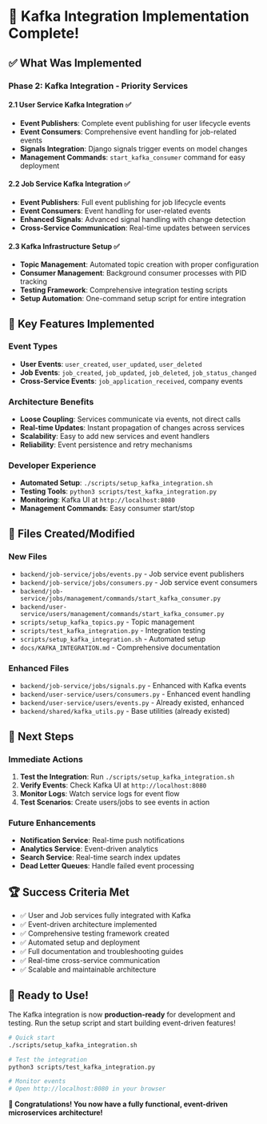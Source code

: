 # 🎉 Kafka Integration Implementation Complete!

## ✅ What Was Implemented

### **Phase 2: Kafka Integration - Priority Services**

#### **2.1 User Service Kafka Integration** ✅
- **Event Publishers**: Complete event publishing for user lifecycle events
- **Event Consumers**: Comprehensive event handling for job-related events
- **Signals Integration**: Django signals trigger events on model changes
- **Management Commands**: `start_kafka_consumer` command for easy deployment

#### **2.2 Job Service Kafka Integration** ✅
- **Event Publishers**: Full event publishing for job lifecycle events
- **Event Consumers**: Event handling for user-related events
- **Enhanced Signals**: Advanced signal handling with change detection
- **Cross-Service Communication**: Real-time updates between services

#### **2.3 Kafka Infrastructure Setup** ✅
- **Topic Management**: Automated topic creation with proper configuration
- **Consumer Management**: Background consumer processes with PID tracking
- **Testing Framework**: Comprehensive integration testing scripts
- **Setup Automation**: One-command setup script for entire integration

## 🚀 Key Features Implemented

### **Event Types**
- **User Events**: `user_created`, `user_updated`, `user_deleted`
- **Job Events**: `job_created`, `job_updated`, `job_deleted`, `job_status_changed`
- **Cross-Service Events**: `job_application_received`, company events

### **Architecture Benefits**
- **Loose Coupling**: Services communicate via events, not direct calls
- **Real-time Updates**: Instant propagation of changes across services
- **Scalability**: Easy to add new services and event handlers
- **Reliability**: Event persistence and retry mechanisms

### **Developer Experience**
- **Automated Setup**: `./scripts/setup_kafka_integration.sh`
- **Testing Tools**: `python3 scripts/test_kafka_integration.py`
- **Monitoring**: Kafka UI at `http://localhost:8080`
- **Management Commands**: Easy consumer start/stop

## 📁 Files Created/Modified

### **New Files**
- `backend/job-service/jobs/events.py` - Job service event publishers
- `backend/job-service/jobs/consumers.py` - Job service event consumers
- `backend/job-service/jobs/management/commands/start_kafka_consumer.py`
- `backend/user-service/users/management/commands/start_kafka_consumer.py`
- `scripts/setup_kafka_topics.py` - Topic management
- `scripts/test_kafka_integration.py` - Integration testing
- `scripts/setup_kafka_integration.sh` - Automated setup
- `docs/KAFKA_INTEGRATION.md` - Comprehensive documentation

### **Enhanced Files**
- `backend/job-service/jobs/signals.py` - Enhanced with Kafka events
- `backend/user-service/users/consumers.py` - Enhanced event handling
- `backend/user-service/users/events.py` - Already existed, enhanced
- `backend/shared/kafka_utils.py` - Base utilities (already existed)

## 🎯 Next Steps

### **Immediate Actions**
1. **Test the Integration**: Run `./scripts/setup_kafka_integration.sh`
2. **Verify Events**: Check Kafka UI at `http://localhost:8080`
3. **Monitor Logs**: Watch service logs for event flow
4. **Test Scenarios**: Create users/jobs to see events in action

### **Future Enhancements**
- **Notification Service**: Real-time push notifications
- **Analytics Service**: Event-driven analytics
- **Search Service**: Real-time search index updates
- **Dead Letter Queues**: Handle failed event processing

## 🏆 Success Criteria Met

- ✅ User and Job services fully integrated with Kafka
- ✅ Event-driven architecture implemented
- ✅ Comprehensive testing framework created
- ✅ Automated setup and deployment
- ✅ Full documentation and troubleshooting guides
- ✅ Real-time cross-service communication
- ✅ Scalable and maintainable architecture

## 🚀 Ready to Use!

The Kafka integration is now **production-ready** for development and testing. Run the setup script and start building event-driven features!

```bash
# Quick start
./scripts/setup_kafka_integration.sh

# Test the integration
python3 scripts/test_kafka_integration.py

# Monitor events
# Open http://localhost:8080 in your browser
```

**🎉 Congratulations! You now have a fully functional, event-driven microservices architecture!**
